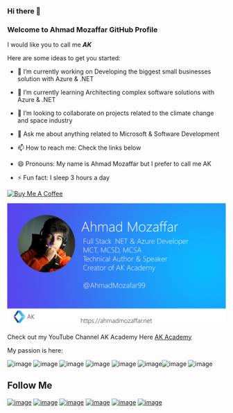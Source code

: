 ### Hi there 👋
### Welcome to Ahmad Mozaffar GitHub Profile 
I would like you to call me ***AK***

Here are some ideas to get you started:

  

- 🔭 I’m currently working on Developing the biggest small businesses solution with Azure & .NET

- 🌱 I’m currently learning Architecting complex software solutions with Azure & .NET

- 👯 I’m looking to collaborate on projects related to the climate change and space industry

- 💬 Ask me about anything related to Microsoft & Software Development 

- 📫 How to reach me: Check the links below
- 😄 Pronouns: My name is Ahmad Mozaffar but I prefer to call me AK 
- ⚡ Fun fact: I sleep 3 hours a day 


<a href="https://www.buymeacoffee.com/akacademy99" target="_blank"><img src="https://cdn.buymeacoffee.com/buttons/v2/default-yellow.png" alt="Buy Me A Coffee" style="height: 60px !important;width: 217px !important;" ></a>


![Personal Cover](https://github.com/aksoftware98/aksoftware98/blob/main/GitHub%20readme.jpg?raw=true)

Check out my YouTube Channel AK Academy Here [AK Academy](https://www.youtube.com/channel/UCRs-PO48PbbS0l7bBhbu5CA) 

My passion is here:

![image](https://img.shields.io/badge/Microsoft-666666?style=for-the-badge&logo=microsoft&logoColor=white) ![image](https://img.shields.io/badge/Windows-0078D6?style=for-the-badge&logo=windows&logoColor=white) ![image](https://img.shields.io/badge/Microsoft_Azure-0089D6?style=for-the-badge&logo=microsoft-azure&logoColor=white) ![image](https://img.shields.io/badge/C%23-239120?style=for-the-badge&logo=c-sharp&logoColor=white) ![image](https://img.shields.io/badge/Xamarin-3498DB?style=for-the-badge&logo=xamarin&logoColor=white) ![image](https://img.shields.io/badge/.NET-5C2D91?style=for-the-badge&logo=.net&logoColor=white)![image](https://img.shields.io/badge/Markdown-000000?style=for-the-badge&logo=markdown&logoColor=white) ![image](https://img.shields.io/badge/Xbox-107C10?style=for-the-badge&logo=xbox&logoColor=white)

## Follow Me
[![image](https://img.shields.io/badge/YouTube-FF0000?style=for-the-badge&logo=youtube&logoColor=white)](https://www.youtube.com/channel/UCRs-PO48PbbS0l7bBhbu5CA) [![image](https://img.shields.io/badge/GitHub-100000?style=for-the-badge&logo=github&logoColor=white)](https://github.com/aksoftware98) [![image](https://img.shields.io/badge/Twitter-1DA1F2?style=for-the-badge&logo=twitter&logoColor=white)](https://twitter.com/ahmadmozaffar99) [![image](https://img.shields.io/badge/LinkedIn-0077B5?style=for-the-badge&logo=linkedin&logoColor=white)](https://www.linkedin.com/in/ahmad-mozaffar-a07183123/) [![image](https://img.shields.io/badge/Reddit-FF4500?style=for-the-badge&logo=reddit&logoColor=white)](https://www.reddit.com/user/aksoftware99) [![image](https://img.shields.io/badge/Facebook-1877F2?style=for-the-badge&logo=facebook&logoColor=white)](https://www.facebook.com/ahmadmozaffar99/) 
